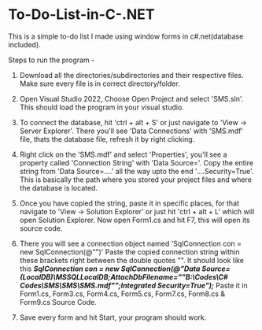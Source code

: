 # To-Do-List-in-C-.NET
This is a simple to-do list I made using window forms in c#.net(database included).


Steps to run the program -
1. Download all the directories/subdirectories and their respective files. Make sure every file is in correct directory/folder.

2. Open Visual Studio 2022, Choose Open Project and select 'SMS.sln'. This should load the program in your visual studio.
   
3. To connect the database, hit 'ctrl + alt + S' or just navigate to 'View -> Server Explorer'. There you'll see 'Data Connections' with 'SMS.mdf' file, thats the database file, refresh it by right clicking.
   
4. Right click on the 'SMS.mdf' and select 'Properties', you'll see a property called 'Connection String' with 'Data Source='. Copy the entire string from 'Data Source=....' all the way upto the end
   '....Security=True'. This is basically the path where you stored your project files and where the database is located.
   
6. Once you have copied the string, paste it in specific places, for that navigate to 'View -> Solution Explorer' or just hit 'ctrl + alt + L' which will open Solution Explorer. Now open Form1.cs and hit F7, this      will open its source code.
   
7. There you will see a connection object named 'SqlConnection con = new SqlConnection(@"")' Paste the copied connection string within these brackets right between the double quotes "".
   It should look like this
   ___SqlConnection con = new SqlConnection(@"Data Source=(LocalDB)\MSSQLLocalDB;AttachDbFilename=""B:\Codes\C# Codes\SMS\SMS\SMS.mdf"";Integrated Security=True");___
   Paste it in Form1.cs, Form3.cs, Form4.cs, Form5.cs, Form7.cs, Form8.cs & Form9.cs Source Code.

8. Save every form and hit Start, your program should work.
